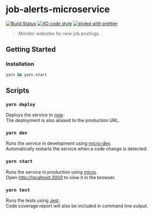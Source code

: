 # job-alerts-microservice

[![Build Status](https://travis-ci.org/bmealhouse/job-alerts-microservice.svg?branch=master)](https://travis-ci.org/bmealhouse/job-alerts-microservice)
[![XO code style](https://img.shields.io/badge/code_style-XO-5ed9c7.svg)](https://github.com/sindresorhus/xo)
[![styled with prettier](https://img.shields.io/badge/styled_with-prettier-ff69b4.svg)](https://github.com/prettier/prettier)

> Monitor websites for new job postings

## Getting Started

### Installation

```sh
yarn && yarn start
```

## Scripts

### `yarn deploy`

Deploys the service to [now](https://zeit.co/now).<br>
The deployment is also aliased to the production URL.

### `yarn dev`

Runs the service in development using [micro-dev](https://github.com/zeit/micro-dev).<br>
Automatically restarts the service when a code change is detected.

### `yarn start`

Runs the service in production using [micro](https://github.com/zeit/micro).<br>
Open [http://localhost:3000](http://localhost:3000) to view it in the browser.

### `yarn test`

Runs the tests using [Jest](https://facebook.github.io/jest/).<br>
Code coverage report will also be included in command line output.
